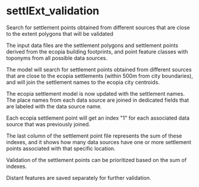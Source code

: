# settlExt_validation
Search for settlement points obtained from different sources that are close to the extent polygons that will be validated



The input data files are the settlement polygons and settlement points derived from the ecopia building footprints,
and point feature classes with toponyms from all possible data sources.

The model will search for settlement points obtained from different sources that are close to the ecopia settlements
(within 500m from city boundaries), and will join the settlement names to the ecopia city centroids.

The ecopia settlement model is now updated with the settlement names.
The place names from each data source are joined in dedicated fields that are labeled with the data source name.

Each ecopia settlement point will get an index "1" for each associated data source that was previously joined.

The last column of the settlement point file represents the sum of these indexes,
and it shows how many data sources have one or more settlement points associated with that specific location.

Validation of the settlement points can be prioritized based on the sum of indexes.

Distant features are saved separately for further validation.
